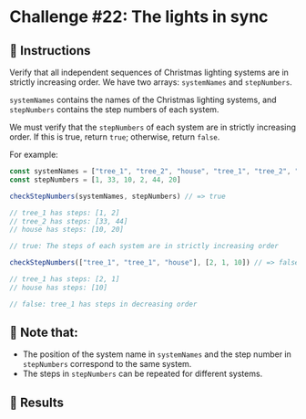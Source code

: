 # Challenge #22: The lights in sync

## 📖 Instructions

Verify that all independent sequences of Christmas lighting systems are in strictly increasing order. We have two arrays: `systemNames` and `stepNumbers`.

`systemNames` contains the names of the Christmas lighting systems, and `stepNumbers` contains the step numbers of each system.

We must verify that the `stepNumbers` of each system are in strictly increasing order. If this is true, return `true`; otherwise, return `false`.

For example:

```js
const systemNames = ["tree_1", "tree_2", "house", "tree_1", "tree_2", "house"]
const stepNumbers = [1, 33, 10, 2, 44, 20]

checkStepNumbers(systemNames, stepNumbers) // => true

// tree_1 has steps: [1, 2]
// tree_2 has steps: [33, 44]
// house has steps: [10, 20]

// true: The steps of each system are in strictly increasing order

checkStepNumbers(["tree_1", "tree_1", "house"], [2, 1, 10]) // => false

// tree_1 has steps: [2, 1]
// house has steps: [10]

// false: tree_1 has steps in decreasing order
```

## 📝 Note that:

- The position of the system name in `systemNames` and the step number in `stepNumbers` correspond to the same system.
- The steps in `stepNumbers` can be repeated for different systems.

## 📜 Results
